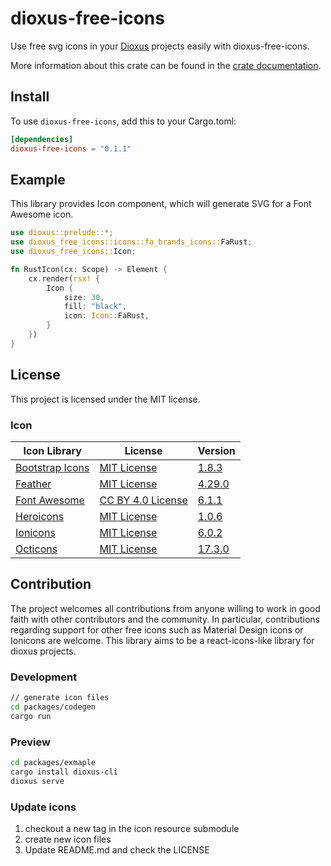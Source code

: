 # dioxus-free-icons

Use free svg icons in your [Dioxus](https://dioxuslabs.com/) projects easily with dioxus-free-icons.

More information about this crate can be found in the [crate documentation](https://docs.rs/dioxus-free-icons/0.1.1/dioxus_free_icons/).

## Install

To use `dioxus-free-icons`, add this to your Cargo.toml:

```toml
[dependencies]
dioxus-free-icons = "0.1.1"
```

## Example

This library provides Icon component, which will generate SVG for a Font Awesome icon.

```rust
use dioxus::prelude::*;
use dioxus_free_icons::icons::fa_brands_icons::FaRust;
use dioxus_free_icons::Icon;

fn RustIcon(cx: Scope) -> Element {
    cx.render(rsx! {
        Icon {
            size: 30,
            fill: "black",
            icon: Icon::FaRust,
        }
    })
}
```

## License

This project is licensed under the MIT license.

### Icon

Icon Library|License|Version
---|---|---
[Bootstrap Icons](https://icons.getbootstrap.com/)|[MIT License](https://github.com/twbs/icons/blob/main/LICENSE.md)| [1.8.3](https://github.com/twbs/icons/tree/v1.8.3)
[Feather](https://feathericons.com/)|[MIT License](https://github.com/feathericons/feather/blob/master/LICENSE)| [4.29.0](https://github.com/feathericons/feather/tree/v4.29.0)
[Font Awesome](https://fontawesome.com/)|[CC BY 4.0 License](https://creativecommons.org/licenses/by/4.0/)| [6.1.1](https://github.com/FortAwesome/Font-Awesome/tree/6.1.1)
[Heroicons](https://heroicons.com/)|[MIT License](https://github.com/tailwindlabs/heroicons/blob/master/LICENSE)| [1.0.6](https://github.com/tailwindlabs/heroicons/tree/v1.0.6)
[Ionicons](https://ionic.io/ionicons)|[MIT License](https://github.com/ionic-team/ionicons/blob/main/LICENSE)| [6.0.2](https://github.com/ionic-team/ionicons/tree/v6.0.2)
[Octicons](https://primer.style/octicons/)|[MIT License](https://github.com/primer/octicons/blob/main/LICENSE)| [17.3.0](https://github.com/primer/octicons/tree/v17.3.0)

## Contribution

The project welcomes all contributions from anyone willing to work in good faith with other contributors and the community. 
In particular, contributions regarding support for other free icons such as Material Design icons or Ionicons are welcome. 
This library aims to be a react-icons-like library for dioxus projects.

### Development

```sh
// generate icon files
cd packages/codegen
cargo run
```

### Preview

```sh
cd packages/exmaple
cargo install dioxus-cli
dioxus serve
```

### Update icons

1. checkout a new tag in the icon resource submodule
2. create new icon files
3. Update README.md and check the LICENSE

